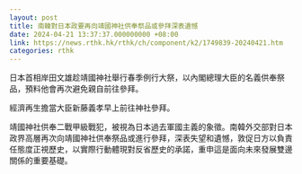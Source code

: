 ```yaml
---
layout: post
title: 南韓對日本政要再向靖國神社供奉祭品或參拜深表遺憾
date: 2024-04-21 13:37:37.000000000 +08:00
link: https://news.rthk.hk/rthk/ch/component/k2/1749839-20240421.htm
categories: rthk
---
```


日本首相岸田文雄趁靖國神社舉行春季例行大祭，以內閣總理大臣的名義供奉祭品，預料他會再次避免親自前往參拜。

經濟再生擔當大臣新藤義孝早上前往神社參拜。

靖國神社供奉二戰甲級戰犯，被視為日本過去軍國主義的象徵。南韓外交部對日本政界高層再次向靖國神社供奉祭品或進行參拜，深表失望和遺憾，敦促日方以負責任態度正視歷史，以實際行動體現對反省歷史的承諾，重申這是面向未來發展雙邊關係的重要基礎。
